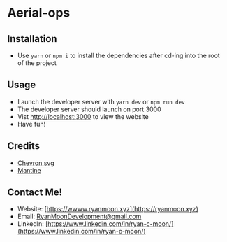 # Aerial-ops

## Installation

* Use ```yarn``` or ```npm i``` to install the dependencies after cd-ing into the root of the project

## Usage

* Launch the developer server with ```yarn dev``` or ```npm run dev```
* The developer server should launch on port 3000
* Vist [http://localhost:3000](http://localhost:3000) to view the website
* Have fun!



## Credits

- [Chevron svg](https://www.svgrepo.com/svg/127047/right-thin-chevron)
- [Mantine](https://mantine.dev/)

## Contact Me!

* Website: [https://wwww.ryanmoon.xyz](https://ryanmoon.xyz)
* Email: [RyanMoonDevelopment@gmail.com](mailto:RyanMoonDevelopment@gmail.com)
* LinkedIn: [https://www.linkedin.com/in/ryan-c-moon/](https://www.linkedin.com/in/ryan-c-moon/)